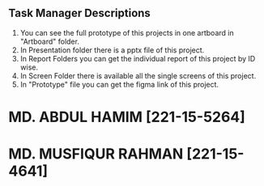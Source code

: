 ## Task Manager Descriptions
1. You can see the full prototype of this projects in one artboard in "Artboard" folder.
2. In Presentation folder there is a pptx file of this project.
3. In Report Folders you can get the individual report of this project by ID wise.
4. In Screen Folder there is available all the single screens of this project.
5. In "Prototype" file you can get the figma link of this project.
# MD. ABDUL HAMIM [221-15-5264]
# MD. MUSFIQUR RAHMAN [221-15-4641]
